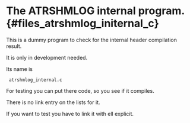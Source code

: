 The ATRSHMLOG internal program.  {#files_atrshmlog_initernal_c}
====================================

This is a dummy program to check for the internal header
compilation result.

It is only in development needed.

Its name is

     atrshmlog_internal.c

For testing you can put there code, so you see if it compiles.

There is no link entry on the lists for it.

If you want to test you have to link it with ell explicit.


